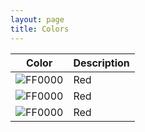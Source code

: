 ```yaml
---
layout: page
title: Colors
---
```


| Color | Description |
|-|-|
| ![FF0000](https://img.shields.io/badge/FF0000Label-FF0000Msg-FF0000) | Red           |
| ![FF0000](https://img.shields.io/badge/FF0000Label-FF0000Msg-FF0000) | Red           |
| ![FF0000](https://img.shields.io/badge/FF0000Label-FF0000Msg-FF0000) | Red           |

